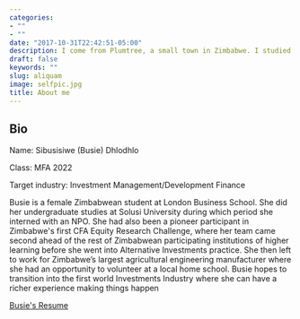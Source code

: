 ```yaml
---
categories:
- ""
- ""
date: "2017-10-31T22:42:51-05:00"
description: I come from Plumtree, a small town in Zimbabwe. I studied Finance with Accounting Minor at Solusi University and was part of my school’s CFA Equity Research Challenge Team. We researched on a Zimbabwean-domiciled business operating in the aquaculture industry and presented an investment recommendation before a panel of judges. I worked in Alternative Investments, NPOs and agricultural engineering and have volunteered at a local home-school. I would like to work in Investment Management where I can contribute to improving the livelihoods after completing the Masters programme at LBS.
draft: false
keywords: ""
slug: aliquam
image: selfpic.jpg
title: About me
---
```

## Bio

Name: Sibusisiwe (Busie) Dhlodhlo

Class: MFA 2022

Target industry: Investment Management/Development Finance

Busie is a female Zimbabwean student at London Business School. She did her undergraduate studies at Solusi University during which period she interned with an NPO. She had also been a pioneer participant in Zimbabwe's first CFA Equity Research Challenge, where her team came second ahead of the rest of Zimbabwean participating institutions of higher learning before she went into Alternative Investments practice. She then left to work for Zimbabwe’s largest agricultural engineering manufacturer where she had an opportunity to volunteer at a local home school. Busie hopes to transition into the first world Investments Industry where she can have a richer experience making things happen

[Busie's Resume](https://drive.google.com/file/d/1e33vBvCsmpP236iu63DFm1kBKFGrWSzD/view?usp=sharing)
